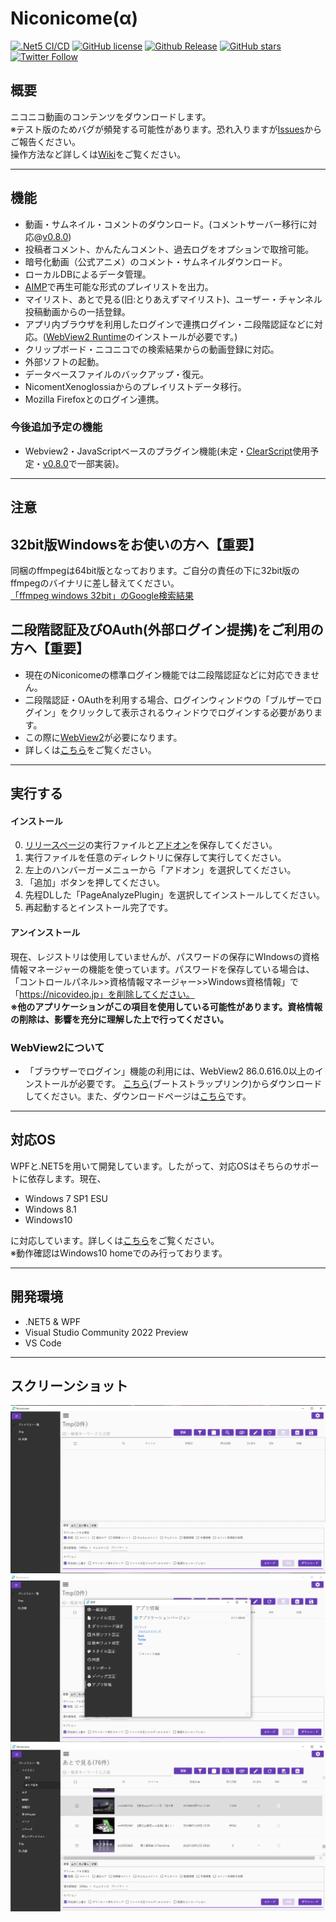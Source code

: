 # Niconicome(α)
[![.Net5 CI/CD](https://github.com/Hayao-H/Niconicome/workflows/.Net5%20CI/CD/badge.svg)](https://github.com/Hayao-H/Niconicome/actions?query=workflow%3A%22.Net5+CI%2FCD%22) 
[![GitHub license](https://img.shields.io/github/license/Hayao-H/Niconicome)](https://github.com/Hayao-H/Niconicome/blob/main/LICENSE)
[![Github Release](https://img.shields.io/badge/release-v0.8.0-blue)](https://github.com/Hayao-H/Niconicome/releases)
[![GitHub stars](https://img.shields.io/github/stars/Hayao-H/Niconicome)](https://github.com/Hayao-H/Niconicome/stargazers)
[![Twitter Follow](https://img.shields.io/twitter/follow/NiconicomeD?label=Twitter%E3%81%A7%E3%83%95%E3%82%A9%E3%83%AD%E3%83%BC&style=social)](https://twitter.com/intent/follow?screen_name=niconicomeD)

## 概要

ニコニコ動画のコンテンツをダウンロードします。  
※テスト版のためバグが頻発する可能性があります。恐れ入りますが[Issues](https://github.com/Hayao-H/Niconicome/issues)からご報告ください。  
操作方法など詳しくは[Wiki](https://github.com/Hayao-H/Niconicome/wiki)をご覧ください。

---

## 機能
- 動画・サムネイル・コメントのダウンロード。(コメントサーバー移行に対応@[v0.8.0](https://github.com/Hayao-H/Niconicome/releases/tag/v0.8.0))
- 投稿者コメント、かんたんコメント、過去ログをオプションで取捨可能。
- 暗号化動画（公式アニメ）のコメント・サムネイルダウンロード。
- ローカルDBによるデータ管理。
- [AIMP](https://www.aimp.ru/)で再生可能な形式のプレイリストを出力。
- マイリスト、あとで見る(旧:とりあえずマイリスト)、ユーザー・チャンネル投稿動画からの一括登録。
- アプリ内ブラウザを利用したログインで連携ログイン・二段階認証などに対応。([WebView2 Runtime](#WebView2について)のインストールが必要です。)
- クリップボード・ニコニコでの検索結果からの動画登録に対応。
- 外部ソフトの起動。
- データベースファイルのバックアップ・復元。 
- NicomentXenoglossiaからのプレイリストデータ移行。
- Mozilla Firefoxとのログイン連携。
### 今後追加予定の機能
- Webview2・JavaScriptベースのプラグイン機能(未定・[ClearScript](https://github.com/microsoft/ClearScript)使用予定・[v0.8.0](https://github.com/Hayao-H/Niconicome/releases/tag/v0.8.0)で一部実装)。

---

## 注意
## 32bit版Windowsをお使いの方へ【重要】
同梱のffmpegは64bit版となっております。ご自分の責任の下に32bit版のffmpegのバイナリに差し替えてください。  
[「ffmpeg windows 32bit」のGoogle検索結果](https://www.google.com/search?q=ffmpeg+windows+32bit)

## 二段階認証及びOAuth(外部ログイン提携)をご利用の方へ【重要】
- 現在のNiconicomeの標準ログイン機能では二段階認証などに対応できません。
- 二段階認証・OAuthを利用する場合、ログインウィンドウの「ブルザーでログイン」をクリックして表示されるウィンドウでログインする必要があります。
- この際に[WebView2](#webview2について)が必要になります。
- 詳しくは[こちら](https://github.com/Hayao-H/Niconicome/wiki/操作#ブラウザーでログイン)をご覧ください。

---

## 実行する
#### インストール
0. [リリースページ](https://github.com/Hayao-H/Niconicome/releases)の実行ファイルと[アドオン](https://github.com/Hayao-H/PageAnalyzePlugin/releases)を保存してください。
1. 実行ファイルを任意のディレクトリに保存して実行してください。
2. 左上のハンバーガーメニューから「アドオン」を選択してください。
3. 「追加」ボタンを押してください。
4. 先程DLした「PageAnalyzePlugin」を選択してインストールしてください。
5. 再起動するとインストール完了です。
#### アンインストール
現在、レジストリは使用していませんが、パスワードの保存にWIndowsの資格情報マネージャーの機能を使っています。パスワードを保存している場合は、「コントロールパネル>>資格情報マネージャー>>Windows資格情報」で「https://nicovideo.jp」を削除してください。  
**※他のアプリケーションがこの項目を使用している可能性があります。資格情報の削除は、影響を充分に理解した上で行ってください。**
### WebView2について
- 「ブラウザーでログイン」機能の利用には、WebView2 86.0.616.0以上のインストールが必要です。
[こちら](https://go.microsoft.com/fwlink/p/?LinkId=2124703)(ブートストラップリンク)からダウンロードしてください。また、ダウンロードページは[こちら](https://developer.microsoft.com/ja-jp/microsoft-edge/webview2/)です。

---

## 対応OS
WPFと.NET5を用いて開発しています。したがって、対応OSはそちらのサポートに依存します。現在、
- Windows 7 SP1 ESU
- Windows 8.1
- Windows10

に対応しています。詳しくは[こちら](https://docs.microsoft.com/ja-jp/dotnet/core/install/windows?tabs=net50)をご覧ください。  
※動作確認はWindows10 homeでのみ行っております。

---

## 開発環境
- .NET5 & WPF
- Visual Studio Community 2022 Preview
- VS Code

---

## スクリーンショット
![img-001](Niconicome/src/doc/img/img-001.png)
![img-002](Niconicome/src/doc/img/img-002.png)
![img-003](Niconicome/src/doc/img/img-003.png)

